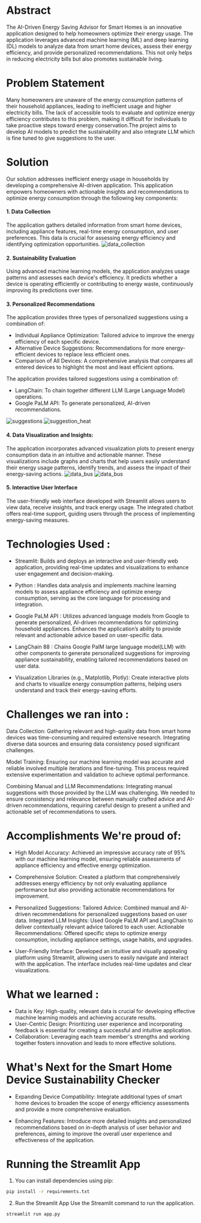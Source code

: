 # Abstract
The AI-Driven Energy Saving Advisor for Smart Homes is an innovative application designed to help homeowners optimize their energy usage. The application leverages advanced machine learning (ML) and deep learning (DL) models to analyze data from smart home devices, assess their energy efficiency, and provide personalized recommendations. This not only helps in reducing electricity bills but also promotes sustainable living.

# Problem Statement
Many homeowners are unaware of the energy consumption patterns of their household appliances, leading to inefficient usage and higher electricity bills. The lack of accessible tools to evaluate and optimize energy efficiency contributes to this problem, making it difficult for individuals to take proactive steps toward energy conservation.The project aims to develop AI models to predict the sustainability and also integrate LLM which is fine tuned to give suggestions to the user.

# Solution
Our solution addresses inefficient energy usage in households by developing a comprehensive AI-driven application. 
This application empowers homeowners with actionable insights and recommendations to optimize energy consumption through the following key components:

#### 1. Data Collection
   The application gathers detailed information from smart home devices, including appliance features, real-time energy consumption, and user preferences. 
   This data is crucial for assessing energy efficiency and identifying optimization opportunities.
   ![data_collection](images/1.jpg)

#### 2. Sustainability Evaluation
   Using advanced machine learning models, the application analyzes usage patterns and assesses each device's efficiency. It predicts whether a device is operating efficiently or contributing to energy waste, continuously improving its predictions over time.

#### 3. Personalized Recommendations
The application provides three types of personalized suggestions using a combination of:
* Individual Appliance Optimization: 
Tailored advice to improve the energy efficiency of each specific device.
* Alternative Device Suggestions: 
Recommendations for more energy-efficient devices to replace less efficient ones.
* Comparison of All Devices: 
A comprehensive analysis that compares all entered devices to highlight the most and least efficient options.

The application provides tailored suggestions using a combination of:
* LangChain: 
To chain together different LLM (Large Language Model) operations.
* Google PaLM API: 
To generate personalized, AI-driven recommendations.

![suggestions](images/2.jpg)
![suggestion_heat](images/3.jpg)

#### 4. Data Visualization and Insights:
   The application incorporates advanced visualization plots to present energy consumption data in an intuitive and actionable manner. These visualizations include graphs and charts that help users easily understand their energy usage patterns, identify trends, and assess the impact of their energy-saving actions. 
   ![data_bus](4.jpg)
   ![data_bus](5.jpg)

#### 5. Interactive User Interface
   The user-friendly web interface developed with Streamlit allows users to view data, receive insights, and track energy usage. The integrated chatbot offers real-time support, guiding users through the process of implementing energy-saving measures.

# Technologies Used :
* Streamlit: Builds and deploys an interactive and user-friendly web application, providing real-time updates and visualizations to enhance user engagement and decision-making.

* Python : Handles data analysis and implements machine learning models to assess appliance efficiency and optimize energy consumption, serving as the core language for processing and integration.

* Google PaLM API : Utilizes advanced language models from Google to generate personalized, AI-driven recommendations for optimizing household appliances. Enhances the application’s ability to provide relevant and actionable advice based on user-specific data.

* LangChain 88 :  Chains Google PalM large language model(LLM) with other components to generate personalized suggestions for improving appliance sustainability, enabling tailored recommendations based on user data.

* Visualization Libraries (e.g., Matplotlib, Plotly): Create interactive plots and charts to visualize energy consumption patterns, helping users understand and track their energy-saving efforts.

# Challenges we ran into :

Data Collection: Gathering relevant and high-quality data from smart home devices was time-consuming and required extensive research. Integrating diverse data sources and ensuring data consistency posed significant challenges.

Model Training: Ensuring our machine learning model was accurate and reliable involved multiple iterations and fine-tuning. This process required extensive experimentation and validation to achieve optimal performance.

Combining Manual and LLM Recommendations: Integrating manual suggestions with those provided by the LLM was challenging. We needed to ensure consistency and relevance between manually crafted advice and AI-driven recommendations, requiring careful design to present a unified and actionable set of recommendations to users.

# Accomplishments We're proud of:
* High Model Accuracy: Achieved an impressive accuracy rate of 95% with our machine learning model, ensuring reliable assessments of appliance efficiency and effective energy optimization.

* Comprehensive Solution: Created a platform that comprehensively addresses energy efficiency by not only evaluating appliance performance but also providing actionable recommendations for improvement.

* Personalized Suggestions:
Tailored Advice: Combined manual and AI-driven recommendations for personalized suggestions based on user data.
Integrated LLM Insights: Used Google PaLM API and LangChain to deliver contextually relevant advice tailored to each user.
Actionable Recommendations: Offered specific steps to optimize energy consumption, including appliance settings, usage habits, and upgrades.

* User-Friendly Interface: Developed an intuitive and visually appealing platform using Streamlit, allowing users to easily navigate and interact with the application. The interface includes real-time updates and clear visualizations.

# What we learned :
* Data is Key: High-quality, relevant data is crucial for developing effective machine learning models and achieving accurate results.
* User-Centric Design: Prioritizing user experience and incorporating feedback is essential for creating a successful and intuitive application.
* Collaboration: Leveraging each team member's strengths and working together fosters innovation and leads to more effective solutions.

# What's Next for the Smart Home Device Sustainability Checker
* Expanding Device Compatibility: Integrate additional types of smart home devices to broaden the scope of energy efficiency assessments and provide a more comprehensive evaluation.

* Enhancing Features: Introduce more detailed insights and personalized recommendations based on in-depth analysis of user behavior and preferences, aiming to improve the overall user experience and effectiveness of the application.

# Running the Streamlit App

1. You can install dependencies using pip:

```bash
pip install -r requirements.txt
```

2. Run the Streamlit App Use the Streamlit command to run the application.

```bash
streamlit run app.py
```